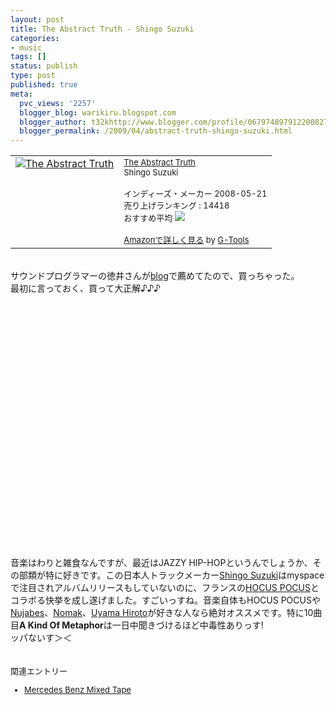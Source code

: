 ```yaml
---
layout: post
title: The Abstract Truth - Shingo Suzuki
categories:
- music
tags: []
status: publish
type: post
published: true
meta:
  pvc_views: '2257'
  blogger_blog: warikiru.blogspot.com
  blogger_author: t32khttp://www.blogger.com/profile/06797489791220082722noreply@blogger.com
  blogger_permalink: /2009/04/abstract-truth-shingo-suzuki.html
---
```

<table border="0" cellpadding="5"><tbody><tr><td valign="top"><a href="http://www.amazon.co.jp/exec/obidos/ASIN/B0015DMO8M/warikiru-22/ref=nosim/" target="_blank"><img src="http://ecx.images-amazon.com/images/I/61yzRutqj8L._SL160_.jpg" alt="The Abstract Truth" border="0" /></a></td><td valign="top"><span style=""><a href="http://www.amazon.co.jp/Abstract-Truth-Shingo-Suzuki/dp/B0015DMO8M%3FSubscriptionId%3D0G91FPYVW6ZGWBH4Y9G2%26tag%3Dwarikiru-22%26linkCode%3Dxm2%26camp%3D2025%26creative%3D165953%26creativeASIN%3DB0015DMO8M" target="_blank"><span class="Apple-style-span"  style="font-size:small;">The Abstract Truth</span></a><span class="Apple-style-span"  style="font-size:small;"><img src="http://www.assoc-amazon.jp/e/ir?t=warikiru-22&amp;l=ur2&amp;o=9" alt="" border="0" height="1" width="1" /><br />Shingo Suzuki<br /><br />インディーズ・メーカー  2008-05-21<br />売り上げランキング : 14418<br />おすすめ平均  </span><span class="Apple-style-span"  style="font-size:small;"><img src="http://g-images.amazon.com/images/G/01/detail/stars-5-0.gif" /><br /><br /></span><a href="http://www.amazon.co.jp/Abstract-Truth-Shingo-Suzuki/dp/B0015DMO8M%3FSubscriptionId%3D0G91FPYVW6ZGWBH4Y9G2%26tag%3Dwarikiru-22%26linkCode%3Dxm2%26camp%3D2025%26creative%3D165953%26creativeASIN%3DB0015DMO8M" target="_blank"><span class="Apple-style-span"  style="font-size:small;">Amazonで詳しく見る</span></a></span><span class="Apple-style-span"  style="font-size:small;"> </span><span style=""><span class="Apple-style-span"  style="font-size:small;">by </span><a href="http://www.goodpic.com/mt/aws/index.html"><span class="Apple-style-span"  style="font-size:small;">G-Tools</span></a></span></td></tr></tbody></table><br />サウンドプログラマーの徳井さんが<a href="http://www.sonasphere.com/blog/">blog</a>で薦めてたので、買っちゃった。<br />最初に言っておく、買って大正解♪♪♪<div><br /><object height="385" width="480"><param name="movie" value="http://www.youtube.com/v/09S3GVmLfPk&amp;hl=ja&amp;fs=1"><param name="allowFullScreen" value="true"><param name="allowscriptaccess" value="always"><embed src="http://www.youtube.com/v/09S3GVmLfPk&amp;hl=ja&amp;fs=1" type="application/x-shockwave-flash" allowscriptaccess="always" allowfullscreen="true" height="385" width="480"></embed></object><br /><br />音楽はわりと雑食なんですが、最近はJAZZY HIP-HOPというんでしょうか、その部類が特に好きです。この日本人トラックメーカー<a href="http://www.lastfm.jp/music/Shingo+Suzuki">Shingo Suzuki</a>はmyspaceで注目されアルバムリリースもしていないのに、フランスの<a href="http://www.lastfm.jp/music/Hocus+Pocus">HOCUS POCUS</a>とコラボる快挙を成し遂げました。すごいっすね。音楽自体もHOCUS POCUSや<a href="http://www.lastfm.jp/music/Nujabes">Nujabes</a>、<a href="http://www.lastfm.jp/music/Nomak">Nomak</a>、<a href="http://www.lastfm.jp/music/Uyama+Hiroto">Uyama Hiroto</a>が好きな人なら絶対オススメです。特に10曲目<span class="Apple-style-span" style="font-weight: bold;">A Kind Of Metaphor</span>は一日中聞きづけるほど中毒性ありっす!</div><div>ッパないす＞＜</div><div><br /><br /><span class="Apple-style-span"  style="font-size:small;"><span class="Apple-style-span"  style="font-size:small;">関連エントリー<br /></span><ul><li><span class="Apple-style-span" style=""><span class="Apple-style-span" style=""><a href="http://warikiru.blogspot.com/2007/08/mercedes-benz-mixed-tape.html"><span class="Apple-style-span"  style="font-size:small;">Mercedes Benz Mixed Tape<br /></span></a></span></span></li></ul></span></div>
